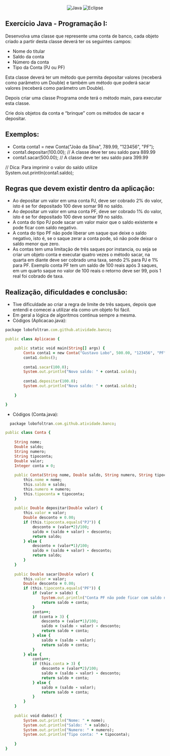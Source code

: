 <p align="center">
    <img alt="Java" src="https://img.shields.io/badge/Java-ED8B00?style=for-the-badge&logo=java&logoColor=white"/>
    <img alt="Eclipse" src="https://img.shields.io/badge/Eclipse-2C2255?style=for-the-badge&logo=eclipse&logoColor=white"/>
</p>

## Exercício Java - Programação I: 

Desenvolva uma classe que represente uma conta de banco, cada objeto criado a partir desta classe deverá ter os seguintes campos:
- Nome do titular
- Saldo da conta
- Número da conta
- Tipo da Conta (PJ ou PF)

Esta classe deverá ter um método que permita depositar valores (receberá como parâmetro um Double) e também um método que poderá sacar valores (receberá como parâmetro um Double).

Depois criar uma classe Programa onde terá o método main, para executar esta classe. 

Crie dois objetos da conta e “brinque” com os métodos de sacar e depositar.

## Exemplos: 

- Conta conta1 = new Conta("João da Silva", 789.99, "123456", "PF");
- conta1.depositar(100.00); // A classe deve ter seu saldo para 889.99
- conta1.sacar(500.00); // A classe deve ter seu saldo para 399.99

// Dica: Para imprimir o valor do saldo utilize System.out.println(conta1.saldo);

## Regras que devem existir dentro da aplicação: 

- Ao depositar um valor em uma conta PJ, deve ser cobrado 2% do valor, isto é se for depositado 100 deve somar 98 no saldo. 
- Ao depositar um valor em uma conta PF, deve ser cobrado 1% do valor, isto é se for depositado 100 deve somar 99 no saldo. 
- A conta do tipo PJ pode sacar um valor maior que o saldo existente e pode ficar com saldo negativo.
- A conta do tipo PF não pode liberar um saque que deixe o saldo negativo, isto é, se o saque zerar a conta pode, só não pode deixar o saldo menor que zero. 
- As contas tem uma limitação de três saques por instancia, ou seja se criar um objeto conta e executar quatro vezes o método sacar, na quarta em diante deve ser cobrado uma taxa, sendo 2% para PJ e 1% para PF. Exemplo conta PF tem um saldo de 100 reais após 3 saques, em um quarto saque no valor de 100 reais o retorno deve ser 99, pois 1 real foi cobrado de taxa. 

## Realização, dificuldades e conclusão:

- Tive dificuldade ao criar a regra de limite de três saques, depois que entendi e comecei a utilizar ela como um objeto foi fácil.
- Em geral a lógica de algoritmos continua sempre a mesma.
- Códigos (Aplicacao.java):

```ruby
package lobofoltran.com.github.atividade.banco;

public class Aplicacao {

	public static void main(String[] args) {
		Conta conta1 = new Conta("Gustavo Lobo", 500.00, "123456", "PF");
		conta1.dados();
		
		conta1.sacar(100.0);
		System.out.println("Novo saldo: " + conta1.saldo);
		
		conta1.depositar(100.0);
		System.out.println("Novo saldo: " + conta1.saldo);
		
	}

}
```

- Códigos (Conta.java):


```ruby
  package lobofoltran.com.github.atividade.banco;

public class Conta {
	
	String nome;
	Double saldo;
	String numero;
	String tipoconta;
	Double valor;
	Integer conta = 0;
	
	public Conta(String nome, Double saldo, String numero, String tipoconta) {
		this.nome = nome;
		this.saldo = saldo;
		this.numero = numero;
		this.tipoconta = tipoconta;
	}
	
	public Double depositar(Double valor) {
		this.valor = valor;
		Double desconto = 0.00;
		if (this.tipoconta.equals("PJ")) {
			desconto = (valor*2)/100;
			saldo = (saldo + valor) - desconto;
			return saldo;
		} else {
			desconto = (valor*1)/100;
			saldo = (saldo + valor) - desconto;
			return saldo;
		}
	}
	
	public Double sacar(Double valor) {
		this.valor = valor;
		Double desconto = 0.00;
		if (this.tipoconta.equals("PF")) {
			if (valor > saldo) {
				System.out.println("Conta PF não pode ficar com saldo negativo!");
				return saldo + conta;
			}
			conta++;
			if (conta > 3) {
				desconto = (valor*1)/100; 
				saldo = (saldo - valor) - desconto;
				return saldo + conta;
			} else {
				saldo = (saldo - valor);
				return saldo + conta;
			}
		} else {
			conta++;
			if (this.conta > 3) {
				desconto = (valor*2)/100; 
				saldo = (saldo - valor) - desconto;
				return saldo + conta;
			} else {
				saldo = (saldo - valor);
				return saldo + conta;
			}
		}
	}
	
	public void dados() {
		System.out.println("Nome: " + nome);
		System.out.println("Saldo: " + saldo);
		System.out.println("Numero: " + numero);
		System.out.println("Tipo conta: " + tipoconta);
		
	}
}
```
